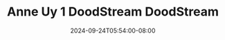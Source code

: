 --- 
title: "Anne Uy 1  DoodStream  DoodStream"
description: "streaming   Anne Uy 1  DoodStream  DoodStream telegram full vidio new"
date: 2024-09-24T05:54:00-08:00
file_code: "888p1lislhgw"
draft: false
cover: "b040eqshprgrpy2n.jpg"
tags: ["Anne", "DoodStream", "DoodStream", "bokep-indo", "bokep-viral", "bokep-ig"]
length: 3
fld_id: "1483151"
foldername: "Anne uy"
categories: ["Anne uy"]
views: 0
---